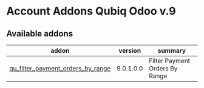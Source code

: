 Account Addons Qubiq Odoo v.9
=============================

[//]: # (addons)

Available addons
----------------
addon | version | summary
--- | --- | ---
[qu_filter_payment_orders_by_range](qu_filter_payment_orders_by_range/) | 9.0.1.0.0 | Filter Payment Orders By Range


[//]: # (end addons)